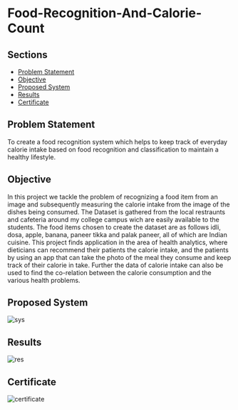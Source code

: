 # Food-Recognition-And-Calorie-Count

## Sections 
+ [Problem Statement](https://github.com/xtSumit/Food-Recognition-And-Calorie-Count#problemstatement)
+ [Objective](https://github.com/vipul-khatana/Food-Recognition-And-Calorie-Count#objective)
+ [Proposed System](https://github.com/vipul-khatana/Food-Recognition-And-Calorie-Count#proposedsystem)
+ [Results](https://github.com/vipul-khatana/Food-Recognition-And-Calorie-Count#results)
+ [Certificate](https://github.com/vipul-khatana/Food-Recognition-And-Calorie-Count#certificate)

## Problem Statement
To create a food recognition system which helps to keep track of everyday calorie intake based on food recognition and classification to maintain a healthy lifestyle.

## Objective
In this project we tackle the problem of recognizing a food item from an image and subsequently measuring the calorie intake from the image of the dishes being consumed. The Dataset is gathered from the local restraunts and cafeteria around my college campus wich are easily available to the students. The food items chosen to create the dataset are as follows idli, dosa, apple, banana, paneer tikka and palak paneer, all of which are Indian cuisine. This project finds application in the area of health analytics, where dieticians can recommend their patients the calorie intake, and the patients by using an app that can take the photo of the meal they consume and keep track of their calorie in take. Further the data of calorie intake can also be used to find the co-relation between the calorie consumption and the various health problems.  

## Proposed System

![sys](https://user-images.githubusercontent.com/60252526/123555305-963a2980-d7a2-11eb-9e50-ef8ec5e0425d.jpg)

## Results

![res](https://user-images.githubusercontent.com/60252526/123555352-e4e7c380-d7a2-11eb-8d30-97e88be5385b.jpg)

## Certificate

![certificate](https://user-images.githubusercontent.com/60252526/123555560-20cf5880-d7a4-11eb-9b79-21cd78028349.jpg)



